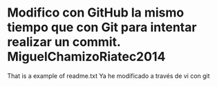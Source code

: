 Modifico con GitHub la mismo tiempo que con Git para intentar realizar un commit.
MiguelChamizoRiatec2014
=======================
That is a example of readme.txt
Ya he modificado a través de vi con git
